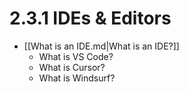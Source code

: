 # 2.3.1 IDEs & Editors

- [[What is an IDE.md|What is an IDE?]]
  - What is VS Code?
  - What is Cursor?
  - What is Windsurf?
